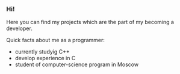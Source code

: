 ### Hi!

Here you can find my projects which are the part of my becoming a developer.

Quick facts about me as a programmer:
- currently studyig C++
- develop experience in C
- student of computer-science program in Moscow

